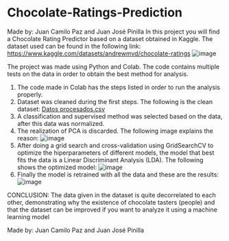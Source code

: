 # Chocolate-Ratings-Prediction
Made by: Juan Camilo Paz and Juan José Pinilla
In this project you will find a Chocolate Rating Predictor based on a dataset obtained in Kaggle.
The dataset used can be found in the following link: https://www.kaggle.com/datasets/andrewmvd/chocolate-ratings
![image](https://user-images.githubusercontent.com/98425571/169709868-941126cb-ae21-4aba-9488-5613c5964369.png)

The project was made using Python and Colab. The code contains multiple tests on the data in order to obtain the best method for analysis. 
1. The code made in Colab has the steps listed in order to run the analysis properly.
2. Dataset was cleaned during the first steps. The following is the clean dataset:
[Datos procesados.csv](https://github.com/pazju/Chocolate-Ratings-Prediction/files/8750000/Datos.procesados.csv)
3. A classification and supervised method was selected based on the data, after this data was normalized.
4. The realization of PCA is discarded. The following image explains the reason: ![image](https://user-images.githubusercontent.com/98425571/169710216-60804549-8b84-468f-b3fb-67b21dd4dffc.png)
5. After doing a grid search and cross-validation using GridSearchCV to optimize the hiperparameters of different models, the model that best fits the data is a Linear Discriminant Analysis (LDA). The following shows the optimized model: ![image](https://user-images.githubusercontent.com/98425571/169710334-a3ea2846-94cc-4531-ae76-dc00ec39f508.png)
6. Finally the model is retrained with all the data and these are the results: ![image](https://user-images.githubusercontent.com/98425571/169710369-d054fa12-e67a-4e82-88ec-2d24f603ee19.png)

CONCLUSION:
The data given in the dataset is quite decorrelated to each other, demonstrating why the existence of chocolate tasters (people) and that the dataset can be improved if you want to analyze it using a machine learning model

Made by: Juan Camilo Paz and Juan José Pinilla
